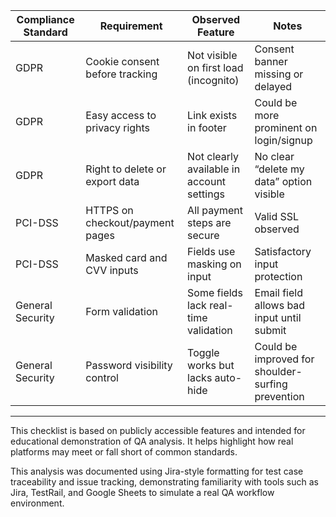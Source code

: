 

| Compliance Standard | Requirement | Observed Feature | Notes |
|---------------------|-------------|------------------|-------|
| GDPR | Cookie consent before tracking | Not visible on first load (incognito) | Consent banner missing or delayed |
| GDPR | Easy access to privacy rights | Link exists in footer | Could be more prominent on login/signup |
| GDPR | Right to delete or export data | Not clearly available in account settings | No clear “delete my data” option visible |
| PCI-DSS | HTTPS on checkout/payment pages | All payment steps are secure | Valid SSL observed |
| PCI-DSS | Masked card and CVV inputs | Fields use masking on input | Satisfactory input protection |
| General Security | Form validation | Some fields lack real-time validation | Email field allows bad input until submit |
| General Security | Password visibility control | Toggle works but lacks auto-hide | Could be improved for shoulder-surfing prevention |

---
This checklist is based on publicly accessible features and intended for educational demonstration of QA analysis. It helps highlight how real platforms may meet or fall short of common standards.

This analysis was documented using Jira-style formatting for test case traceability and issue tracking, demonstrating familiarity with tools such as Jira, TestRail, and Google Sheets to simulate a real QA workflow environment.
